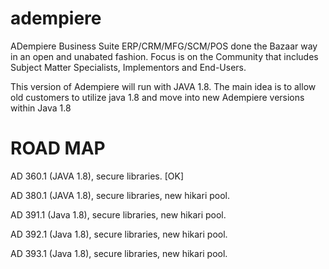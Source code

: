 # adempiere
ADempiere Business Suite ERP/CRM/MFG/SCM/POS done the Bazaar way in an open and unabated fashion. Focus is on the Community that includes Subject Matter Specialists, Implementors and End-Users.

This version of Adempiere will run with JAVA 1.8.
The main idea is to allow old customers to utilize java 1.8 and move into new Adempiere versions within Java 1.8

ROAD MAP
=======

AD 360.1 (JAVA 1.8), secure libraries. [OK]

AD 380.1 (JAVA 1.8), secure libraries, new hikari pool.

AD 391.1 (Java 1.8), secure libraries, new hikari pool.

AD 392.1 (Java 1.8), secure libraries, new hikari pool.

AD 393.1 (Java 1.8), secure libraries, new hikari pool.
